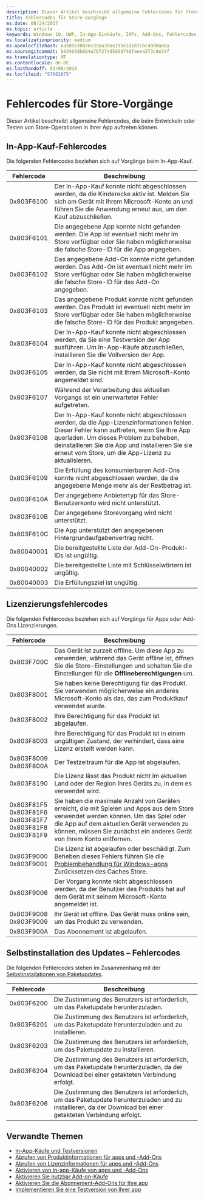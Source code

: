 ```yaml
---
description: Dieser Artikel beschreibt allgemeine Fehlercodes für Store-Vorgänge für Apps und Add-Ons, einschließlich In-App-Einkäufe, Lizenzierung und selbst installierte App-Aktualisierungen.
title: Fehlercodes für Store-Vorgänge
ms.date: 08/24/2017
ms.topic: article
keywords: Windows 10, UWP, In-App-Einkäufe, IAPs, Add-Ons, Fehlercodes
ms.localizationpriority: medium
ms.openlocfilehash: ba505b30076c356a39ae195e1d187cbc49d8a66a
ms.sourcegitcommit: b034650b684a767274d5d88746faeea373c8e34f
ms.translationtype: MT
ms.contentlocale: de-DE
ms.lasthandoff: 03/06/2019
ms.locfileid: "57662875"
---
```

# <a name="error-codes-for-store-operations"></a>Fehlercodes für Store-Vorgänge

<!-- confirm whether symbolic names are defined for app developers, or do they just handle direct error code values -->

Dieser Artikel beschreibt allgemeine Fehlercodes, die beim Entwickeln oder Testen von Store-Operationen in Ihrer App auftreten können.

## <a name="in-app-purchase-error-codes"></a>In-App-Kauf-Fehlercodes

Die folgenden Fehlercodes beziehen sich auf Vorgänge beim In-App-Kauf.

|  Fehlercode  |  Beschreibung  |
|--------------|---------------|
| 0x803F6100   | Der In-App-Kauf konnte nicht abgeschlossen werden, da die Kinderecke aktiv ist. Melden Sie sich am Gerät mit Ihrem Microsoft-Konto an und führen Sie die Anwendung erneut aus, um den Kauf abzuschließen.               |
| 0x803F6101   | Die angegebene App konnte nicht gefunden werden. Die App ist eventuell nicht mehr im Store verfügbar oder Sie haben möglicherweise die falsche Store-ID für die App angegeben.     |
| 0x803F6102   | Das angegebene Add-On konnte nicht gefunden werden. Das Add-On ist eventuell nicht mehr im Store verfügbar oder Sie haben möglicherweise die falsche Store-ID für das Add-On angegeben.                                               |
| 0x803F6103   | Das angegebene Produkt konnte nicht gefunden werden. Das Produkt ist eventuell nicht mehr im Store verfügbar oder Sie haben möglicherweise die falsche Store-ID für das Produkt angegeben.                                          |
| 0x803F6104   | Der In-App-Kauf konnte nicht abgeschlossen werden, da Sie eine Testversion der App ausführen. Um In-App-Käufe abzuschließen, installieren Sie die Vollversion der App.               |
| 0x803F6105   | Der In-App-Kauf konnte nicht abgeschlossen werden, da Sie nicht mit Ihrem Microsoft-Konto angemeldet sind.                                              |
| 0x803F6107   | Während der Verarbeitung des aktuellen Vorgangs ist ein unerwarteter Fehler aufgetreten.                                             |
| 0x803F6108   | Der In-App-Kauf konnte nicht abgeschlossen werden, da die App-Lizenzinformationen fehlen. Dieser Fehler kann auftreten, wenn Sie Ihre App querladen. Um dieses Problem zu beheben, deinstallieren Sie die App und installieren Sie sie erneut vom Store, um die App-Lizenz zu aktualisieren.                                          |
| 0x803F6109   | Die Erfüllung des konsumierbaren Add-Ons konnte nicht abgeschlossen werden, da die angegebene Menge mehr als der Restbetrag ist.        |
| 0x803F610A   | Der angegebene Anbietertyp für das Store-Benutzerkonto wird nicht unterstützt.                                            |
| 0x803F610B   | Der angegebene Storevorgang wird nicht unterstützt.                                             |
| 0x803F610C   | Die App unterstützt den angegebenen Hintergrundaufgabenvertrag nicht.                                             |
| 0x80040001   | Die bereitgestellte Liste der Add-On-Produkt-IDs ist ungültig.                        |
| 0x80040002   | Die bereitgestellte Liste mit Schlüsselwörtern ist ungültig.                   |
| 0x80040003   | Die Erfüllungsziel ist ungültig.                       |

## <a name="licensing-error-codes"></a>Lizenzierungsfehlercodes

Die folgenden Fehlercodes beziehen sich auf Vorgänge für Apps oder Add-Ons Lizenzierungen.

|  Fehlercode  |  Beschreibung  |
|--------------|---------------|
| 0x803F700C   | Das Gerät ist zurzeit offline. Um diese App zu verwenden, während das Gerät offline ist, öffnen Sie die Store-Einstellungen und schalten Sie die Einstellungen für die **Offlineberechtigungen** um.            |
| 0x803F8001   | Sie haben keine Berechtigung für das Produkt. Sie verwenden möglicherweise ein anderes Microsoft-Konto als das, das zum Produktkauf verwendet wurde.           |
| 0x803F8002   | Ihre Berechtigung für das Produkt ist abgelaufen.           |
| 0x803F8003   | Ihre Berechtigung für das Produkt ist in einem ungültigen Zustand, der verhindert, dass eine Lizenz erstellt werden kann.   |
| 0x803F8009<br/>0x803F800A   | Der Testzeitraum für die App ist abgelaufen.   |
| 0x803F8190   |  Die Lizenz lässt das Produkt nicht im aktuellen Land oder der Region Ihres Geräts zu, in dem es verwendet wird.  |
| 0x803F81F5<br/>0x803F81F6<br/>0x803F81F7<br/>0x803F81F8<br/>0x803F81F9   |  Sie haben die maximale Anzahl von Geräten erreicht, die mit Spielen und Apps aus dem Store verwendet werden können. Um das Spiel oder die App auf dem aktuellen Gerät verwenden zu können, müssen Sie zunächst ein anderes Gerät von Ihrem Konto entfernen.  |
| 0x803F9000<br/>0x803F9001    |  Die Lizenz ist abgelaufen oder beschädigt. Zum Beheben dieses Fehlers führen Sie die [Problembehandlung für Windows-apps](https://support.microsoft.com/help/4027498/windows-run-the-troubleshooter-for-windows-apps) Zurücksetzen des Caches Store.     |
| 0x803F9006    |  Der Vorgang konnte nicht abgeschlossen werden, da der Benutzer des Produkts hat auf dem Gerät mit seinem Microsoft-Konto angemeldet ist.            |
| 0x803F9008<br/>0x803F9009    |  Ihr Gerät ist offline. Das Gerät muss online sein, um das Produkt zu verwenden.            |
| 0x803F900A    |  Das Abonnement ist abgelaufen.            |


## <a name="self-install-update-error-codes"></a>Selbstinstallation des Updates – Fehlercodes

Die folgenden Fehlercodes stehen im Zusammenhang mit der [Selbstinstallationen von Paketupdates](../packaging/self-install-package-updates.md).

|  Fehlercode  |  Beschreibung  |
|--------------|---------------|
| 0x803F6200   | Die Zustimmung des Benutzers ist erforderlich, um das Paketupdate herunterzuladen.               |
| 0x803F6201   | Die Zustimmung des Benutzers ist erforderlich, um das Paketupdate herunterzuladen und zu installieren.                                                  |
| 0x803F6203   | Die Zustimmung des Benutzers ist erforderlich, um das Paketupdate zu installieren.                                         |
| 0x803F6204   | Die Zustimmung des Benutzers ist erforderlich, um das Paketupdate herunterzuladen, da der Download bei einer getakteten Verbindung erfolgt.                                             |
| 0x803F6206   | Die Zustimmung des Benutzers ist erforderlich, um das Paketupdate herunterzuladen und zu installieren, da der Download bei einer getakteten Verbindung erfolgt.     |


## <a name="related-topics"></a>Verwandte Themen

* [In-App-Käufe und Testversionen](in-app-purchases-and-trials.md)
* [Abrufen von Produktinformationen für apps und -Add-Ons](get-product-info-for-apps-and-add-ons.md)
* [Abrufen von Lizenzinformationen für apps und -Add-Ons](get-license-info-for-apps-and-add-ons.md)
* [Aktivieren von in-app-Käufe von apps und -Add-Ons](enable-in-app-purchases-of-apps-and-add-ons.md)
* [Aktivieren Sie nutzbar Add-on-Käufe](enable-consumable-add-on-purchases.md)
* [Aktivieren Sie die Abonnement-Add-Ons für Ihre app](enable-subscription-add-ons-for-your-app.md)
* [Implementieren Sie eine Testversion von Ihrer app](implement-a-trial-version-of-your-app.md)
